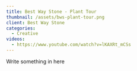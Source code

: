 ```yaml
---
title: Best Way Stone - Plant Tour
thumbnail: /assets/bws-plant-tour.png
client: Best Way Stone
categories:
  - Creative
videos:
  - https://www.youtube.com/watch?v=lKAXRt_mCSs
---
```

Write something in here
